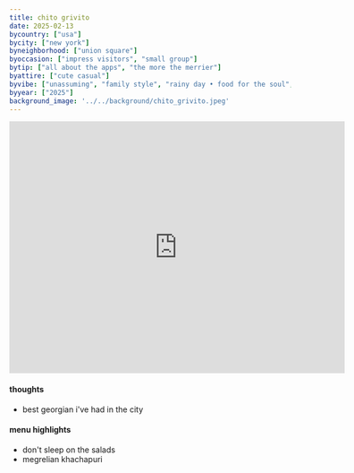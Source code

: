 ```yaml
---
title: chito grivito
date: 2025-02-13
bycountry: ["usa"]
bycity: ["new york"]
byneighborhood: ["union square"]
byoccasion: ["impress visitors", "small group"]
bytip: ["all about the apps", "the more the merrier"]
byattire: ["cute casual"]
byvibe: ["unassuming", "family style", "rainy day • food for the soul", "low-key", "clean • modern"]
byyear: ["2025"]
background_image: '../../background/chito_grivito.jpeg'
---
```


<iframe src="https://www.google.com/maps/embed?pb=!1m18!1m12!1m3!1d3023.2391583811204!2d-73.98843542403836!3d40.734762771390166!2m3!1f0!2f0!3f0!3m2!1i1024!2i768!4f13.1!3m3!1m2!1s0x89c259123f55a949%3A0xd22e348958a294d8!2sChito%20Gvrito%20NYC!5e0!3m2!1sen!2sus!4v1750986103892!5m2!1sen!2sus" width="600" height="450" style="border:0;" allowfullscreen="" loading="lazy" referrerpolicy="no-referrer-when-downgrade"></iframe>

#### thoughts
* best georgian i've had in the city

#### menu highlights
* don't sleep on the salads
* megrelian khachapuri